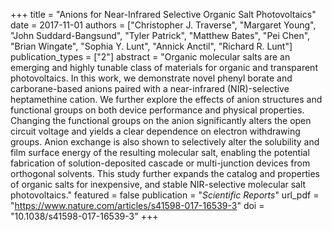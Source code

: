 +++
title = "Anions for Near-Infrared Selective Organic Salt Photovoltaics"
date = 2017-11-01
authors = ["Christopher J. Traverse", "Margaret Young", "John Suddard-Bangsund", "Tyler Patrick", "Matthew Bates", "Pei Chen", "Brian Wingate", "Sophia Y. Lunt", "Annick Anctil", "Richard R. Lunt"]
publication_types = ["2"]
abstract = "Organic molecular salts are an emerging and highly tunable class of materials for organic and transparent photovoltaics. In this work, we demonstrate novel phenyl borate and carborane-based anions paired with a near-infrared (NIR)-selective heptamethine cation. We further explore the effects of anion structures and functional groups on both device performance and physical properties. Changing the functional groups on the anion significantly alters the open circuit voltage and yields a clear dependence on electron withdrawing groups. Anion exchange is also shown to selectively alter the solubility and film surface energy of the resulting molecular salt, enabling the potential fabrication of solution-deposited cascade or multi-junction devices from orthogonal solvents. This study further expands the catalog and properties of organic salts for inexpensive, and stable NIR-selective molecular salt photovoltaics."
featured = false
publication = "*Scientific Reports*"
url_pdf = "https://www.nature.com/articles/s41598-017-16539-3"
doi = "10.1038/s41598-017-16539-3"
+++

